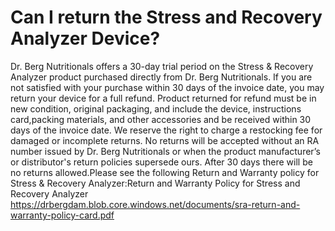 # Can I return the Stress and Recovery Analyzer Device?

Dr. Berg Nutritionals offers a 30-day trial period on the Stress & Recovery Analyzer product purchased directly from Dr. Berg Nutritionals. If you are not satisfied with your purchase within 30 days of the invoice date, you may return your device for a full refund. Product returned for refund must be in new condition, original packaging, and include the device, instructions card,packing materials, and other accessories and be received within 30 days of the invoice date. We reserve the right to charge a restocking fee for damaged or incomplete returns. No returns will be accepted without an RA number issued by Dr. Berg Nutritionals or when the product manufacturer’s or distributor's return policies supersede ours. After 30 days there will be no returns allowed.Please see the following Return and Warranty policy for Stress & Recovery Analyzer:Return and Warranty Policy for Stress and Recovery Analyzer https://drbergdam.blob.core.windows.net/documents/sra-return-and-warranty-policy-card.pdf